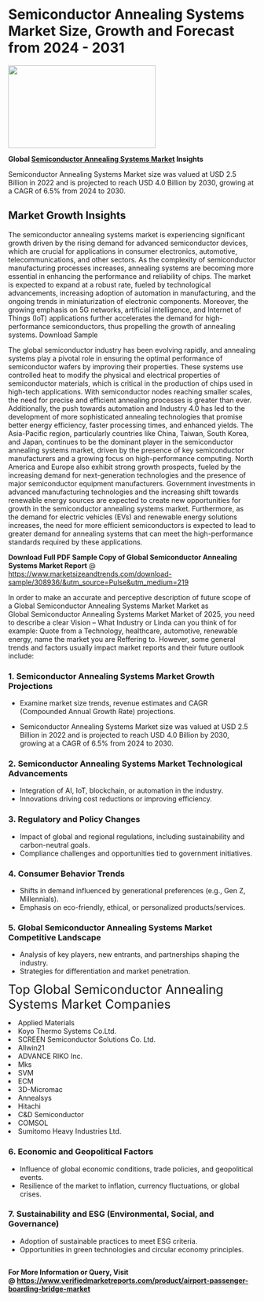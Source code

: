 <H1>Semiconductor Annealing Systems Market Size, Growth and Forecast from 2024 - 2031</H1><img class="aligncenter size-medium wp-image-584254" src="https://thirdeyenews.in/wp-content/uploads/2024/09/Global-Market-Research-300x168.jpeg" alt="" width="300" height="168" /><p><strong>Global&nbsp;<a href="https://www.marketsizeandtrends.com/download-sample/308936/&amp;utm_source=Pulse&amp;utm_medium=219">Semiconductor Annealing Systems Market</a> Insights</strong></p><p>Semiconductor Annealing Systems Market size was valued at USD 2.5 Billion in 2022 and is projected to reach USD 4.0 Billion by 2030, growing at a CAGR of 6.5% from 2024 to 2030.</p><p><h2>Market Growth Insights</h2> <p>The semiconductor annealing systems market is experiencing significant growth driven by the rising demand for advanced semiconductor devices, which are crucial for applications in consumer electronics, automotive, telecommunications, and other sectors. As the complexity of semiconductor manufacturing processes increases, annealing systems are becoming more essential in enhancing the performance and reliability of chips. The market is expected to expand at a robust rate, fueled by technological advancements, increasing adoption of automation in manufacturing, and the ongoing trends in miniaturization of electronic components. Moreover, the growing emphasis on 5G networks, artificial intelligence, and Internet of Things (IoT) applications further accelerates the demand for high-performance semiconductors, thus propelling the growth of annealing systems. Download Sample</p> <p>The global semiconductor industry has been evolving rapidly, and annealing systems play a pivotal role in ensuring the optimal performance of semiconductor wafers by improving their properties. These systems use controlled heat to modify the physical and electrical properties of semiconductor materials, which is critical in the production of chips used in high-tech applications. With semiconductor nodes reaching smaller scales, the need for precise and efficient annealing processes is greater than ever. Additionally, the push towards automation and Industry 4.0 has led to the development of more sophisticated annealing technologies that promise better energy efficiency, faster processing times, and enhanced yields. The Asia-Pacific region, particularly countries like China, Taiwan, South Korea, and Japan, continues to be the dominant player in the semiconductor annealing systems market, driven by the presence of key semiconductor manufacturers and a growing focus on high-performance computing. North America and Europe also exhibit strong growth prospects, fueled by the increasing demand for next-generation technologies and the presence of major semiconductor equipment manufacturers. Government investments in advanced manufacturing technologies and the increasing shift towards renewable energy sources are expected to create new opportunities for growth in the semiconductor annealing systems market. Furthermore, as the demand for electric vehicles (EVs) and renewable energy solutions increases, the need for more efficient semiconductors is expected to lead to greater demand for annealing systems that can meet the high-performance standards required by these applications. </p><p><span class=""><strong>Download Full PDF Sample Copy of Global Semiconductor Annealing Systems Market Report</strong> @ <a href="https://www.marketsizeandtrends.com/download-sample/308936/&amp;utm_source=Pulse&amp;utm_medium=219" target="_blank">https://www.marketsizeandtrends.com/download-sample/308936/&amp;utm_source=Pulse&amp;utm_medium=219</a></span></p><p>In order to make an accurate and perceptive description of future scope of a Global&nbsp;Semiconductor Annealing Systems Market Market as Global&nbsp;Semiconductor Annealing Systems Market Market of 2025, you need to describe a clear Vision &ndash; What Industry or Linda can you think of for example: Quote from a Technology, healthcare, automotive, renewable energy, name the market you are Reffering to. However, some general trends and factors usually impact market reports and their future outlook include:</p><h3>1.&nbsp;<strong>Semiconductor Annealing Systems Market Growth Projections</strong></h3><ul><li>Examine market size trends, revenue estimates and CAGR (Compounded Annual Growth Rate) projections.</li><li><p>Semiconductor Annealing Systems Market size was valued at USD 2.5 Billion in 2022 and is projected to reach USD 4.0 Billion by 2030, growing at a CAGR of 6.5% from 2024 to 2030.</p></li></ul><h3>2.&nbsp;<strong>Semiconductor Annealing Systems Market Technological Advancements</strong></h3><ul><li>Integration of AI, IoT, blockchain, or automation in the industry.</li><li>Innovations driving cost reductions or improving efficiency.</li></ul><h3>3.&nbsp;<strong>Regulatory and Policy Changes</strong></h3><ul><li>Impact of global and regional regulations, including sustainability and carbon-neutral goals.</li><li>Compliance challenges and opportunities tied to government initiatives.</li></ul><h3>4.&nbsp;<strong>Consumer Behavior Trends</strong></h3><ul><li>Shifts in demand influenced by generational preferences (e.g., Gen Z, Millennials).</li><li>Emphasis on eco-friendly, ethical, or personalized products/services.</li></ul><h3>5.&nbsp;<strong>Global Semiconductor Annealing Systems Market Competitive Landscape</strong></h3><ul><li>Analysis of key players, new entrants, and partnerships shaping the industry.</li><li>Strategies for differentiation and market penetration.</li></ul><p data-pm-slice="1 1 []"><span style="color: inherit; font-family: inherit; font-size: 25px;">Top Global Semiconductor Annealing Systems Market Companies</span></p><div class="" data-test-id=""><p><li>Applied Materials</li><li> Koyo Thermo Systems Co.Ltd.</li><li> SCREEN Semiconductor Solutions Co. Ltd.</li><li> Allwin21</li><li> ADVANCE RIKO Inc.</li><li> Mks</li><li> SVM</li><li> ECM</li><li> 3D-Micromac</li><li> Annealsys</li><li> Hitachi</li><li> C&D Semiconductor</li><li> COMSOL</li><li> Sumitomo Heavy Industries Ltd.</li></p></div><h3>6.&nbsp;<strong>Economic and Geopolitical Factors</strong></h3><ul><li>Influence of global economic conditions, trade policies, and geopolitical events.</li><li>Resilience of the market to inflation, currency fluctuations, or global crises.</li></ul><h3>7.&nbsp;<strong>Sustainability and ESG (Environmental, Social, and Governance)</strong></h3><ul><li>Adoption of sustainable practices to meet ESG criteria.</li><li>Opportunities in green technologies and circular economy principles.</li></ul><h2><strong style="font-size: 14px;">For More Information or Query, Visit @&nbsp;</strong><a style="background-color: #ffffff; font-size: 14px;" href="https://www.marketsizeandtrends.com/report/semiconductor-annealing-systems-market/" target="_blank">https://www.verifiedmarketreports.com/product/airport-passenger-boarding-bridge-market</a></h2>
